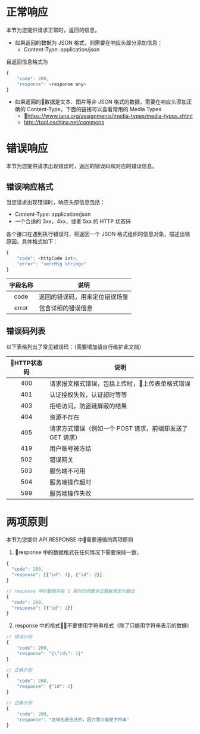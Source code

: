 # 正常响应

本节为您提供请求正常时，返回的信息。

- 如果返回的数据为 JSON 格式，则需要在响应头部分添加信息：
  - Content-Type: application/json

且返回信息格式为

``` js
{
    "code": 200,
    "response": <response any>
}
```

- 如果返回的数据是文本、图片等非 JSON 格式的数据，需要在响应头添加正确的 Content-Type，下面的链接可以查看常用的 Media Types
    - https://www.iana.org/assignments/media-types/media-types.xhtml
    - http://tool.oschina.net/commons


# 错误响应

本节为您提供请求出现错误时，返回的错误码和对应的错误信息。

## 错误响应格式
当您请求出现错误时，响应头部信息包括：

- Content-Type: application/json
- 一个合适的 3xx，4xx，或者 5xx 的 HTTP 状态码

各个接口在遇到执行错误时，将返回一个 JSON 格式组织的信息对象，描述出错原因。具体格式如下：

``` js
{
    "code": <httpCode int>,
    "error": "<errMsg string>"
}
```

| 字段名称 | 说明 |
| :-----: | --- |
| code    | 返回的错误码，用来定位错误场景 |
| error   | 包含详细的错误信息 |

## 错误码列表
以下表格列出了常见错误码：（需要增加请自行维护此文档）

| HTTP状态码 | 说明 |
| :--------:| --- |
| 400       | 请求报文格式错误，包括上传时，上传表单格式错误 |
| 401       | 认证授权失败，认证超时等等 |
| 403       | 拒绝访问，防盗链屏蔽的结果 |
| 404       | 资源不存在 |
| 405       | 请求方式错误（例如一个 POST 请求，前端却发送了 GET 请求） |
| 419       | 用户账号被冻结 |
| 502       | 错误网关 |
| 503       | 服务端不可用 |
| 504       | 服务端操作超时 |
| 599       | 服务端操作失败 |


# 两项原则

本节为您提供 API RESPONSE 中需要遵循的两项原则

1. response 中的数据格式在任何情况下需要保持一致，

``` js
{
  "code": 200,
  "response": [{"id": 1}, {"id": 2}]
}

// response 中的数据只有 1 条时仍然要保证数据类型为数组
{
  "code": 200,
  "response": [{"id": 1}]
}
```

2. response 中的格式不要使用字符串格式（除了只能用字符串表示的数据）

``` js
// 错误示例
{
    "code": 200,
    "response": "{\"id\": 1}"
}

// 正确示例
{
    "code": 200,
    "response": {"id": 1} 
}

// 正确示例
{
    "code": 200,
    "response": "这样也是合法的，因为我只能是字符串"
}
```


